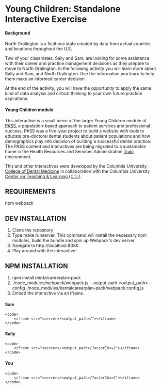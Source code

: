 Young Children: Standalone Interactive Exercise 
==========

#### Background
North Oralington is a fictitious state created by data from actual counties and locations throughout the U.S.

Two of your classmates, Sally and Sam, are looking for some assistance with their career and practice management decisions as they prepare to move to North Oralington. In the following activity you will learn more about Sally and Sam, and North Oralington. Use the information you learn to help them make an informed career decision.

At the end of the activity, you will have the opportunity to apply the same kind of data analysis and critical thinking to your own future practice aspirations.

#### Young Children module
This interactive is a small piece of the larger Young Children module of [PASS](https://pass.ccnmtl.columbia.edu), a population-based approach to patient services and professional success. PASS was a five-year project to build a website with tools to educate pre-doctoral dental students about patient populations and how demographics play into decision of building a successful dental practice. The PASS content and interactives are being migrated to a sustainable home in the Health Resources and Services Administration [Train](https://www.train.org/) environment.

This and other interactives were developed by the Columbia University [College of Dental Medicine](http://dental.columbia.edu/) in collaboration with the Columbia University [Center ror Teaching & Learning (CTL)](http://ctl.columbia.edu).

REQUIREMENTS
------------
npm
webpack

DEV INSTALLATION
------------
1. Clone the repository
2. Type make runserver. This command will install the necessary npm modules, build the bundle and spin up Webpack's dev server.
3. Navigate to http://localhost:8080.
4. Play around with the interactive!

NPM INSTALLATION
------------
1. npm install dentalcareerplan-pack
2. ./node_modules/webpack/webpack.js --output-path <output_path> --config ./node_modules/dentalcareerplan-pack/webpack.config.js
3. Embed the interactive via an iframe.

#### Sam
```
<code>
    <iframe src="<server>/<output_path>/"></iframe>
</code>
```

#### Sally
```
<code>
    <iframe src="<server>/<output_path>/?actorIdx=1"></iframe>
</code>
```

#### You
```
<code>
    <iframe src="<server>/<output_path>/?actorIdx=2"></iframe>
</code>
```
